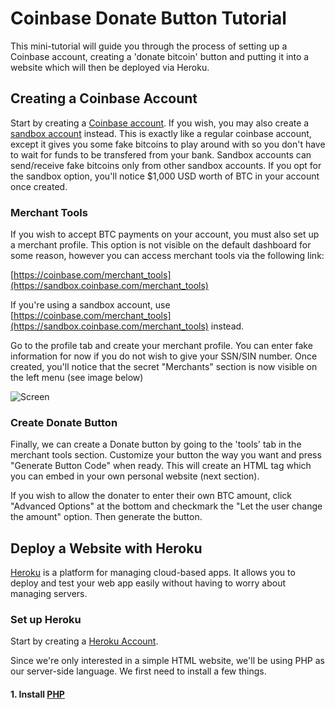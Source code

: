 # Coinbase Donate Button Tutorial
This mini-tutorial will guide you through the process of setting up a Coinbase account, creating a 'donate bitcoin' button and 
putting it into a website which will then be deployed via Heroku.


## Creating a Coinbase Account
Start by creating a [Coinbase account](https://www.coinbase.com/signup). If you wish, you may also create a [sandbox account](https://sandbox.coinbase.com/) instead. This is exactly like a regular coinbase account, except it gives you some fake bitcoins to play around with so you don't have to wait for funds to be transfered from your bank. Sandbox accounts can send/receive fake bitcoins only from other sandbox accounts. 
If you opt for the sandbox option, you'll notice $1,000 USD worth of BTC in your account once created. 

### Merchant Tools
If you wish to accept BTC payments on your account, you must also set up a merchant profile. This option is not visible on the default dashboard for some reason, however you can access merchant tools via the following link:

[https://coinbase.com/merchant_tools](https://sandbox.coinbase.com/merchant_tools)

If you're using a sandbox account, use [https://coinbase.com/merchant_tools](https://sandbox.coinbase.com/merchant_tools) instead.

Go to the profile tab and create your merchant profile. You can enter fake information for now if you do not wish to give your SSN/SIN number.
Once created, you'll notice that the secret "Merchants" section is now visible on the left menu (see image below)

![Screen](http://i.imgur.com/mNhRY65.png)

### Create Donate Button
Finally, we can create a Donate button by going to the 'tools' tab in the merchant tools section.
Customize your button the way you want and press "Generate Button Code" when ready. This will create an HTML tag which you can embed in your own personal website (next section). 

If you wish to allow the donater to enter their own BTC amount, click "Advanced Options" at the bottom and checkmark the "Let the user change the amount" option. Then generate the button. 


## Deploy a Website with Heroku
[Heroku](https://www.heroku.com/) is a platform for managing cloud-based apps. It allows you to deploy and test your web app easily without having to worry about managing servers. 

### Set up Heroku
Start by creating a [Heroku Account](https://toolbelt.heroku.com/).

Since we're only interested in a simple HTML website, we'll be using PHP as our server-side language. We first need to install a few things.

#### 1. Install [PHP](http://php.net/)



